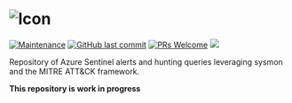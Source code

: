 ![Icon](https://github.com/netevert/sentinel-attack/blob/master/docs/logo.png)
=========

[![Maintenance](https://img.shields.io/maintenance/yes/2019.svg?style=flat-square)]()
[![GitHub last commit](https://img.shields.io/github/last-commit/BlueTeamToolkit/sentinel-attack.svg?style=flat-square)](https://github.com/BlueTeamToolkit/sentinel-attack/commit/master)
[![PRs Welcome](https://img.shields.io/badge/PRs-welcome-brightgreen.svg?style=flat-square)](http://makeapullrequest.com)
![](https://img.shields.io/badge/2019-DEF%20CON%2027-blueviolet)

Repository of Azure Sentinel alerts and hunting queries leveraging sysmon and the MITRE ATT&CK framework.

**This repository is work in progress**
